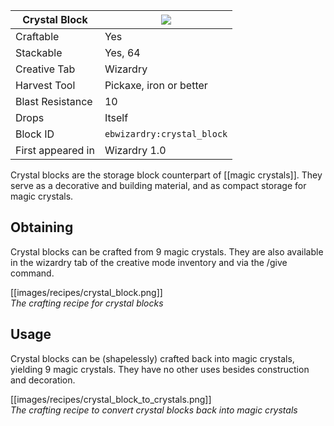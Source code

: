 | Crystal Block |![](https://github.com/Electroblob77/Wizardry/wiki/images/icons/crystal_block.png)|
|---|---|
| Craftable | Yes |
| Stackable | Yes, 64 |
| Creative Tab | Wizardry |
| Harvest Tool | Pickaxe, iron or better |
| Blast Resistance | 10 |
| Drops | Itself |
| Block ID | `ebwizardry:crystal_block` |
| First appeared in | Wizardry 1.0 |

Crystal blocks are the storage block counterpart of [[magic crystals]]. They serve as a decorative and building material, and as compact storage for magic crystals.

## Obtaining
Crystal blocks can be crafted from 9 magic crystals. They are also available in the wizardry tab of the creative mode inventory and via the /give command.

[[images/recipes/crystal_block.png]]  
_The crafting recipe for crystal blocks_

## Usage
Crystal blocks can be (shapelessly) crafted back into magic crystals, yielding 9 magic crystals. They have no other uses besides construction and decoration.

[[images/recipes/crystal_block_to_crystals.png]]  
_The crafting recipe to convert crystal blocks back into magic crystals_
